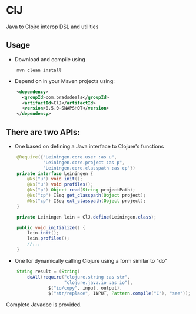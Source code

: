 # ClJ

Java to Clojre interop DSL and utilities

## Usage

* Download and compile using

```
    mvn clean install
```

* Depend on in your Maven projects using:

```xml
    <dependency>
      <groupId>com.bradsdeals</groupId>
      <artifactId>ClJ</artifactId>
      <version>0.5.0-SNAPSHOT</version>
    </dependency>
```

## There are two APIs:

* One based on defining a Java interface to Clojure's functions

```java
    @Require({"Leiningen.core.user :as u",
              "Leiningen.core.project :as p",
              "Leiningen.core.classpath :as cp"})
    private interface Leiningen {
        @Ns("u") void init();
        @Ns("u") void profiles();
        @Ns("p") Object read(String projectPath);
        @Ns("cp") ISeq get_classpath(Object project);
        @Ns("cp") ISeq ext_classpath(Object project);
    }

    private Leiningen lein = ClJ.define(Leiningen.class);

    public void initialize() {
        lein.init();
        lein.profiles();
        //...
    }
```

* One for dynamically calling Clojure using a form similar to "do"

```java
    String result = (String)
        doAll(require("clojure.string :as str",
                      "clojure.java.io :as io"),
                $("io/copy", input, output),
                $("str/replace", INPUT, Pattern.compile("C"), "see"));
```

Complete Javadoc is provided.
